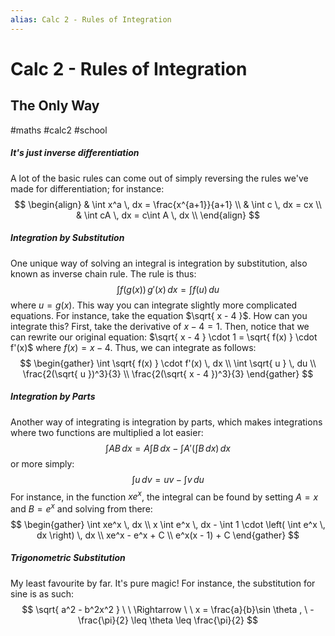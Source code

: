 ```yaml
---
alias: Calc 2 - Rules of Integration
---
```

# Calc 2 - Rules of Integration
## The Only Way
#maths #calc2 #school 

##### It's just inverse differentiation
A lot of the basic rules can come out of simply reversing the rules we've made for differentiation; for instance:
$$
\begin{align}
& \int x^a \, dx = \frac{x^{a+1}}{a+1} \\
& \int c \, dx = cx \\
& \int cA \, dx = c\int A \, dx  \\
\end{align}
$$
##### Integration by Substitution
One unique way of solving an integral is integration by substitution, also known as inverse chain rule. The rule is thus:
$$
\int f(g(x)) \, g'(x) \, dx = \int f(u) \, du 
$$
where $u = g(x)$. This way you can integrate slightly more complicated equations. For instance, take the equation $\sqrt{ x - 4 }$. How can you integrate this? First, take the derivative of $x - 4 = 1$. Then, notice that we can rewrite our original equation: $\sqrt{ x - 4 } \cdot 1 = \sqrt{ f(x) } \cdot f'(x)$ where $f(x) = x - 4$. Thus, we can integrate as follows:
$$
\begin{gather}
\int \sqrt{ f(x) } \cdot f'(x) \, dx \\
\int \sqrt{ u } \, du \\
\frac{2(\sqrt{ u })^3}{3} \\
\frac{2(\sqrt{ x - 4 })^3}{3}
\end{gather}
$$

##### Integration by Parts
Another way of integrating is integration by parts, which makes integrations where two functions are multiplied a lot easier:
$$
\int AB \, dx = A\int B \, dx - \int A' \left( \int B \, dx  \right)  \, dx
$$
or more simply:
$$
\int u \, dv = uv - \int v \, du 
$$
For instance, in the function $xe^x$, the integral can be found by setting $A = x$ and $B = e^x$ and solving from there:
$$
\begin{gather}
\int xe^x \, dx \\
x \int e^x \, dx - \int 1 \cdot \left( \int e^x \, dx  \right) \, dx \\
xe^x - e^x + C \\
e^x(x - 1) + C
\end{gather}
$$

##### Trigonometric Substitution
My least favourite by far. It's pure magic! For instance, the substitution for sine is as such:
$$
\sqrt{ a^2 - b^2x^2 } \ \ \Rightarrow \ \  x = \frac{a}{b}\sin \theta , \  -\frac{\pi}{2} \leq \theta \leq \frac{\pi}{2}
$$